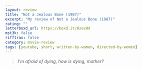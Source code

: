 ```yaml
---
layout: review
title: "Not a Jealous Bone (1987)"
excerpt: "My review of Not a Jealous Bone (1987)"
rating: ""
letterboxd_url: https://boxd.it/8zevHd
mst3k: false
rifftrax: false
category: movie-review
tags: [youtube, short, written-by-women, directed-by-women]
---
```


<blockquote><i>I'm afraid of dying, how is dying, mother?</i></blockquote>
